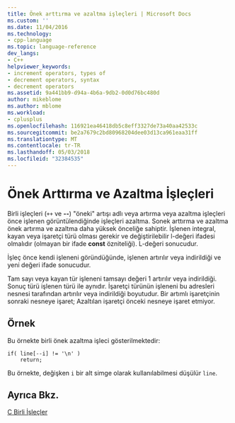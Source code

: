```yaml
---
title: Önek arttırma ve azaltma işleçleri | Microsoft Docs
ms.custom: ''
ms.date: 11/04/2016
ms.technology:
- cpp-language
ms.topic: language-reference
dev_langs:
- C++
helpviewer_keywords:
- increment operators, types of
- decrement operators, syntax
- decrement operators
ms.assetid: 9a441bb9-d94a-4b6a-9db2-0d0d76bc480d
author: mikeblome
ms.author: mblome
ms.workload:
- cplusplus
ms.openlocfilehash: 116921ea46418db5c8eff3327de73a40aa42533c
ms.sourcegitcommit: be2a7679c2bd80968204dee03d13ca961eaa31ff
ms.translationtype: MT
ms.contentlocale: tr-TR
ms.lasthandoff: 05/03/2018
ms.locfileid: "32384535"
---
```

# <a name="prefix-increment-and-decrement-operators"></a>Önek Arttırma ve Azaltma İşleçleri
Birli işleçleri (`++` ve **--**) "öneki" artışı adlı veya artırma veya azaltma işleçleri önce işlenen görüntülendiğinde işleçleri azaltma. Sonek arttırma ve azaltma önek artırma ve azaltma daha yüksek önceliğe sahiptir. İşlenen integral, kayan veya işaretçi türü olması gerekir ve değiştirilebilir l-değeri ifadesi olmalıdır (olmayan bir ifade **const** özniteliği). L-değeri sonucudur.  
  
 İşleç önce kendi işleneni göründüğünde, işlenen artırılır veya indirildiği ve yeni değeri ifade sonucudur.  
  
 Tam sayı veya kayan tür işleneni tamsayı değeri 1 artırılır veya indirildiği. Sonuç türü işlenen türü ile aynıdır. İşaretçi türünün işleneni bu adresleri nesnesi tarafından artırılır veya indirildiği boyutudur. Bir artımlı işaretçinin sonraki nesneye işaret; Azaltılan işaretçi önceki nesneye işaret etmiyor.  
  
## <a name="example"></a>Örnek  
 Bu örnekte birli önek azaltma işleci gösterilmektedir:  
  
```  
if( line[--i] != '\n' )  
    return;  
```  
  
 Bu örnekte, değişken `i` bir alt simge olarak kullanılabilmesi düşülür `line`.  
  
## <a name="see-also"></a>Ayrıca Bkz.  
 [C Birli İşleçler](../c-language/c-unary-operators.md)